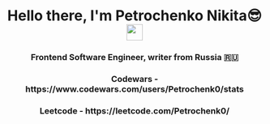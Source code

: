 <h1 align="center">Hello there, I'm Petrochenko Nikita😎
<img src="https://github.com/blackcater/blackcater/raw/main/images/Hi.gif" height="32"/></h1>

<h3 align="center">Frontend Software Engineer, writer from Russia 🇷🇺

<h3 align="center">Codewars - https://www.codewars.com/users/Petrochenk0/stats</h3>
<h3 align="center">Leetcode - https://leetcode.com/Petrochenk0/</h3>

